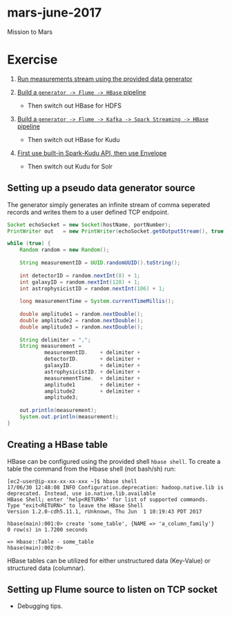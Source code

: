 # mars-june-2017
Mission to Mars


# Exercise

1. [Run measurements stream using the provided data generator](#s1)

2. [Build a `generator -> Flume -> HBase` pipeline](#s2)
    * Then switch out HBase for HDFS

3. [Build a `generator -> Flume -> Kafka -> Spark Streaming -> HBase` pipeline](#s3)
    * Then switch out HBase for Kudu

4. [First use built-in Spark-Kudu API, then use Envelope](#s4)
    * Then switch out Kudu for Solr



## <a name="s1"></a> Setting up a pseudo data generator source

The generator simply generates an infinite stream of comma seperated records and writes them to a user defined TCP endpoint.

```java
Socket echoSocket = new Socket(hostName, portNumber);
PrintWriter out   = new PrintWriter(echoSocket.getOutputStream(), true);

while (true) {
    Random random = new Random();
    
    String measurementID = UUID.randomUUID().toString();
    
    int detectorID = random.nextInt(8) + 1;
    int galaxyID = random.nextInt(128) + 1;
    int astrophysicistID = random.nextInt(106) + 1;
    
    long measurementTime = System.currentTimeMillis();
    
    double amplitude1 = random.nextDouble();
    double amplitude2 = random.nextDouble();
    double amplitude3 = random.nextDouble();
    
    String delimiter = ",";
    String measurement = 
    		measurementID.    + delimiter + 
    		detectorID.       + delimiter + 
    		galaxyID.         + delimiter + 
    		astrophysicistID. + delimiter + 
    		measurementTime.  + delimiter +
    		amplitude1        + delimiter + 
    		amplitude2        + delimiter + 
    		amplitude3;
    
    out.println(measurement);
    System.out.println(measurement);
}
```

## Creating a HBase table

HBase can be configured using the provided shell `hbase shell`. To create a table the command from the Hbase shell (not bash/sh) run:
```
[ec2-user@ip-xxx-xx-xx-xxx ~]$ hbase shell
17/06/30 12:48:08 INFO Configuration.deprecation: hadoop.native.lib is deprecated. Instead, use io.native.lib.available
HBase Shell; enter 'help<RETURN>' for list of supported commands.
Type "exit<RETURN>" to leave the HBase Shell
Version 1.2.0-cdh5.11.1, rUnknown, Thu Jun  1 10:19:43 PDT 2017

hbase(main):001:0> create 'some_table', {NAME => 'a_column_family'}
0 row(s) in 1.7200 seconds

=> Hbase::Table - some_table
hbase(main):002:0> 
```

HBase tables can be utilized for either unstructured data (Key-Value) or structured data (columnar).

## Setting up Flume source to listen on TCP socket

* Debugging tips.

